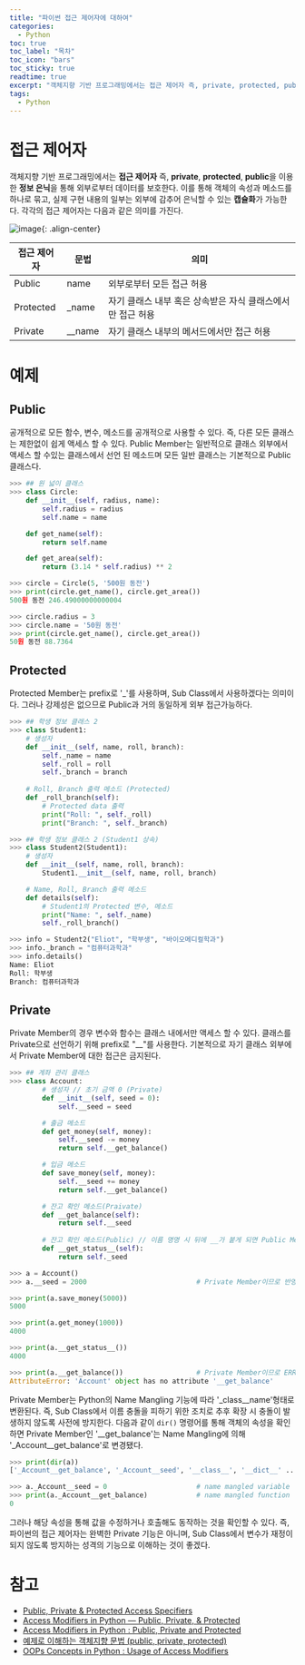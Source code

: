 ```yaml
---
title: "파이썬 접근 제어자에 대하여"
categories: 
  - Python
toc: true
toc_label: "목차"
toc_icon: "bars"
toc_sticky: true
readtime: true
excerpt: "객체지향 기반 프로그래밍에서는 접근 제어자 즉, private, protected, public을 이용한 정보 은닉을 통해 외부로부터 데이터를 보호한다."
tags:
  - Python
---
```


# 접근 제어자

객체지향 기반 프로그래밍에서는 **접근 제어자** 즉, **private**, **protected**, **public**을 이용한 **정보 은닉**을 통해 외부로부터 데이터를 보호한다. 이를 통해 객체의 속성과 메소드를 하나로 묶고, 실제 구현 내용의 일부는 외부에 감추어 은닉할 수 있는 **캡슐화**가 가능한다. 각각의 접근 제어자는 다음과 같은 의미를 가진다.

![image](https://user-images.githubusercontent.com/60086878/103396288-ad8eb600-4b75-11eb-98d3-2a55798e6fed.png){: .align-center}

|접근 제어자|문법|의미|
|------|---|---|
|Public|name|외부로부터 모든 접근 허용|
|Protected|_name|자기 클래스 내부 혹은 상속받은 자식 클래스에서만 접근 허용|
|Private|__name|자기 클래스 내부의 메서드에서만 접근 허용|

# 예제

## Public

공개적으로 모든 함수, 변수, 메소드를 공개적으로 사용할 수 있다. 즉, 다른 모든 클래스는 제한없이 쉽게 액세스 할 수 있다. Public Member는 일반적으로 클래스 외부에서 액세스 할 수있는 클래스에서 선언 된 메소드며 모든 일반 클래스는 기본적으로 Public 클래스다.

``` python
>>> ## 원 넓이 클래스
>>> class Circle:
    def __init__(self, radius, name):
        self.radius = radius
        self.name = name

    def get_name(self):
        return self.name

    def get_area(self):
        return (3.14 * self.radius) ** 2

>>> circle = Circle(5, '500원 동전')
>>> print(circle.get_name(), circle.get_area())
500원 동전 246.49000000000004

>>> circle.radius = 3
>>> circle.name = '50원 동전'
>>> print(circle.get_name(), circle.get_area())
50원 동전 88.7364
```


## Protected

Protected Member는 prefix로 '_'를 사용하며,  Sub Class에서 사용하겠다는 의미이다. 그러나 강제성은 없으므로 Public과 거의 동일하게 외부 접근가능하다.

``` python
>>> ## 학생 정보 클래스 2
>>> class Student1:
    # 생성자
    def __init__(self, name, roll, branch):
        self._name = name
        self._roll = roll
        self._branch = branch
    
    # Roll, Branch 출력 메소드 (Protected)
    def _roll_branch(self):
        # Protected data 출력
        print("Roll: ", self._roll)
        print("Branch: ", self._branch)

>>> ## 학생 정보 클래스 2 (Student1 상속)
>>> class Student2(Student1):
    # 생성자
    def __init__(self, name, roll, branch):
        Student1.__init__(self, name, roll, branch)

    # Name, Roll, Branch 출력 메소드
    def details(self):
        # Student1의 Protected 변수, 메소드
        print("Name: ", self._name)
        self._roll_branch()

>>> info = Student2("Eliot", "학부생", "바이오메디컬학과")
>>> info._branch = "컴퓨터과학과"
>>> info.details()
Name: Eliot
Roll: 학부생
Branch: 컴퓨터과학과
```



## Private

Private Member의 경우 변수와 함수는 클래스 내에서만 액세스 할 수 있다. 클래스를 Private으로 선언하기 위해 prefix로 "__"를 사용한다. 기본적으로 자기 클래스 외부에서 Private Member에 대한 접근은 금지된다.

``` python
>>> ## 계좌 관리 클래스
>>> class Account:
        # 생성자 // 초기 금액 0 (Private)
        def __init__(self, seed = 0):
            self.__seed = seed              

        # 출금 메소드
        def get_money(self, money):         
            self.__seed -= money
            return self.__get_balance()

        # 입금 메소드
        def save_money(self, money):
            self.__seed += money
            return self.__get_balance()

        # 잔고 확인 메소드(Praivate)
        def __get_balance(self):
            return self.__seed
        
        # 잔고 확인 메소드(Public) // 이름 명명 시 뒤에 __가 붙게 되면 Public Member로 간주
        def __get_status__(self):
            return self._seed               

>>> a = Account()
>>> a.__seed = 2000                           # Private Member이므로 반영 X

>>> print(a.save_money(5000))
5000

>>> print(a.get_money(1000))
4000

>>> print(a.__get_status__())
4000

>>> print(a.__get_balance())                  # Private Member이므로 ERROR!
AttributeError: 'Account' object has no attribute '__get_balance'
```

Private Member는 Python의 Name Mangling 기능에 따라 '_class__name'형태로 변환된다. 즉, Sub Class에서 이름 충돌을 피하기 위한 조치로 추후 확장 시 충돌이 발생하지 않도록 사전에 방지한다. 다음과 같이 `dir()` 명령어를 통해 객체의 속성을 확인하면 Private Member인 '__get_balance'는 Name Mangling에 의해 '_Account__get_balance'로 변경됐다.

```python
>>> print(dir(a))
['_Account__get_balance', '_Account__seed', '__class__', '__dict__' ... 'get_money', 'save_money']

>>> a._Account__seed = 0                      # name mangled variable
>>> print(a._Account__get_balance)            # name mangled function
0
```

그러나 해당 속성을 통해 값을 수정하거나 호출해도 동작하는 것을 확인할 수 있다. 즉, 파이썬의 접근 제어자는 완벽한 Private 기능은 아니며, Sub Class에서 변수가 재정이되지 않도록 방지하는 성격의 기능으로 이해하는 것이 좋겠다.

# 참고
- [Public, Private & Protected Access Specifiers](https://www.codewithharry.com/videos/python-tutorials-for-absolute-beginners-63)
- [Access Modifiers in Python — Public, Private, & Protected](https://medium.com/@YSR/access-modifiers-in-python-public-private-protected-fe5f923bd914)
- [Access Modifiers in Python : Public, Private and Protected](https://www.geeksforgeeks.org/access-modifiers-in-python-public-private-and-protected/)
- [예제로 이해하는 객체지향 문법 (public, private, protected)](https://www.fun-coding.org/PL&OOP1-5.html)
- [OOPs Concepts in Python : Usage of Access Modifiers](https://www.scaler.com/topics/oops-concepts-in-python/)
